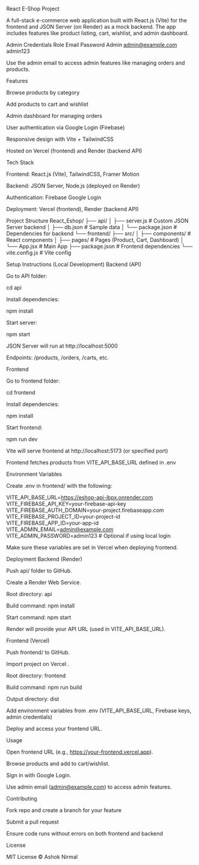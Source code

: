 React E-Shop Project

A full-stack e-commerce web application built with React.js (Vite) for the frontend and JSON Server (on Render) as a mock backend. The app includes features like product listing, cart, wishlist, and admin dashboard.

Admin Credentials
Role	Email	Password
Admin	admin@example.com	admin123

Use the admin email to access admin features like managing orders and products.

Features

Browse products by category

Add products to cart and wishlist

Admin dashboard for managing orders

User authentication via Google Login (Firebase)

Responsive design with Vite + TailwindCSS

Hosted on Vercel (frontend) and Render (backend API)

Tech Stack

Frontend: React.js (Vite), TailwindCSS, Framer Motion

Backend: JSON Server, Node.js (deployed on Render)

Authentication: Firebase Google Login

Deployment: Vercel (frontend), Render (backend API)

Project Structure
React_Eshop/
├── api/
│   ├── server.js         # Custom JSON Server backend
│   ├── db.json           # Sample data
│   └── package.json      # Dependencies for backend
└── frontend/
    ├── src/
    │   ├── components/   # React components
    │   ├── pages/        # Pages (Product, Cart, Dashboard)
    │   └── App.jsx       # Main App
    ├── package.json       # Frontend dependencies
    └── vite.config.js     # Vite config

Setup Instructions (Local Development)
Backend (API)

Go to API folder:

cd api


Install dependencies:

npm install


Start server:

npm start


JSON Server will run at http://localhost:5000

Endpoints: /products, /orders, /carts, etc.

Frontend

Go to frontend folder:

cd frontend


Install dependencies:

npm install


Start frontend:

npm run dev


Vite will serve frontend at http://localhost:5173 (or specified port)

Frontend fetches products from VITE_API_BASE_URL defined in .env

Environment Variables

Create .env in frontend/ with the following:

VITE_API_BASE_URL=https://eshop-api-ibpx.onrender.com
VITE_FIREBASE_API_KEY=your-firebase-api-key
VITE_FIREBASE_AUTH_DOMAIN=your-project.firebaseapp.com
VITE_FIREBASE_PROJECT_ID=your-project-id
VITE_FIREBASE_APP_ID=your-app-id
VITE_ADMIN_EMAIL=admin@example.com
VITE_ADMIN_PASSWORD=admin123  # Optional if using local login


Make sure these variables are set in Vercel when deploying frontend.

Deployment
Backend (Render)

Push api/ folder to GitHub.

Create a Render Web Service.

Root directory: api

Build command: npm install

Start command: npm start

Render will provide your API URL (used in VITE_API_BASE_URL).

Frontend (Vercel)

Push frontend/ to GitHub.

Import project on Vercel
.

Root directory: frontend

Build command: npm run build

Output directory: dist

Add environment variables from .env (VITE_API_BASE_URL, Firebase keys, admin credentials)

Deploy and access your frontend URL.

Usage

Open frontend URL (e.g., https://your-frontend.vercel.app).

Browse products and add to cart/wishlist.

Sign in with Google Login.

Use admin email (admin@example.com) to access admin features.

Contributing

Fork repo and create a branch for your feature

Submit a pull request

Ensure code runs without errors on both frontend and backend

License

MIT License © Ashok Nirmal
